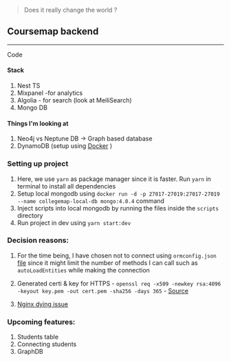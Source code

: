> Does it really change the world ?

## Coursemap backend
<hr/>
Code

#### Stack

1. Nest TS
3. Mixpanel -for analytics
4. Algolia - for search (look at MeiliSearch)
6. Mongo DB


#### Things I'm looking at
1. Neo4j vs Neptune DB -> Graph based database
3. DynamoDB (setup using [Docker](https://docs.aws.amazon.com/amazondynamodb/latest/developerguide/DynamoDBLocal.DownloadingAndRunning.html#docker) )


### Setting up project 

1. Here, we use `yarn` as package manager since it is faster. Run `yarn` in terminal to install all dependencies
2. Setup local mongodb using `docker run -d -p 27017-27019:27017-27019 --name collegemap-local-db mongo:4.0.4` command
3. Inject scripts into local mongodb by running the files inside the `scripts` directory
4. Run project in dev using `yarn start:dev` 


### Decision reasons:
1. For the time being, I have chosen not to connect using `ormconfig.json` [file](https://docs.nestjs.com/techniques/database) since it might limit the number of methods I can call such as `autoLoadEntities` while making the connection


2. Generated certi & key for HTTPS - `openssl req -x509 -newkey rsa:4096 -keyout key.pem -out cert.pem -sha256 -days 365` - [Source](https://stackoverflow.com/questions/10175812/how-to-generate-a-self-signed-ssl-certificate-using-openssl)


3. [Nginx dying issue](https://stackoverflow.com/questions/35868976/nginx-service-failed-because-the-control-process-exited)
### Upcoming features:
1. Students table
2. Connecting students
3. GraphDB 

